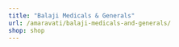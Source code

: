 ```yaml
---
title: "Balaji Medicals & Generals"
url: /amaravati/balaji-medicals-and-generals/
shop: shop
---
```

